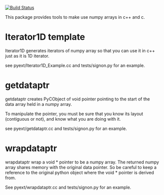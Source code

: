 [![Build Status](https://travis-ci.com/danse-inelastic/numpyext.svg?branch=master)](https://travis-ci.com/danse-inelastic/numpyext)

This package provides tools to make use numpy arrays in c++ and c.

# Iterator1D template 
Iterator1D generates iterators of numpy array so that you can use it in c++
just as it is 1D iterator.

see pyext/Iterator1D_Example.cc and tests/signon.py for an example.

# getdataptr
getdataptr creates PyCObject of void pointer pointing to the start of the
data array held in a numpy array.

To manipulate the pointer, you must be sure that you know its layout 
(contiguous or not), and know what you are doing with it.

see pyext/getdataptr.cc and tests/signon.py for an example.


# wrapdataptr
wrapdataptr wrap a void * pointer to be a numpy array. The returned
numpy array shares memory with the original data pointer. So be
careful to keep a reference to the original python object where the
void * pointer is derived from.

See pyext/wrapdataptr.cc and tests/signon.py for an example.
